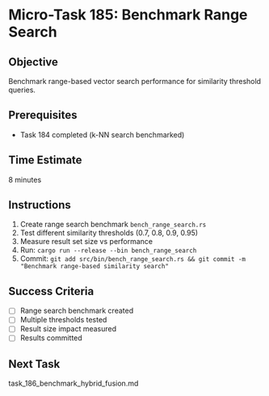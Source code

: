 # Micro-Task 185: Benchmark Range Search

## Objective
Benchmark range-based vector search performance for similarity threshold queries.

## Prerequisites
- Task 184 completed (k-NN search benchmarked)

## Time Estimate
8 minutes

## Instructions
1. Create range search benchmark `bench_range_search.rs`
2. Test different similarity thresholds (0.7, 0.8, 0.9, 0.95)
3. Measure result set size vs performance
4. Run: `cargo run --release --bin bench_range_search`
5. Commit: `git add src/bin/bench_range_search.rs && git commit -m "Benchmark range-based similarity search"`

## Success Criteria
- [ ] Range search benchmark created
- [ ] Multiple thresholds tested
- [ ] Result size impact measured
- [ ] Results committed

## Next Task
task_186_benchmark_hybrid_fusion.md
